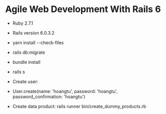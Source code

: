 # Agile Web Development With Rails 6

* Ruby 2.7.1

* Rails version 6.0.3.2

* yarn install --check-files

* rails db:migrate

* bundle install

* rails s

* Create user:

- User.create(name: 'hoangtu', password: 'hoangtu', password_confirmation: 'hoangtu')

* Create data product: rails runner bin/create_dummy_products.rb

